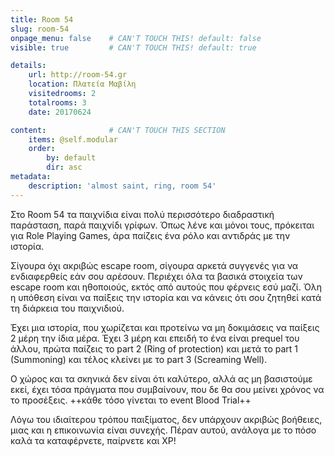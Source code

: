 ```yaml
---
title: Room 54
slug: room-54
onpage_menu: false    # CAN'T TOUCH THIS! default: false
visible: true         # CAN'T TOUCH THIS! default: true

details:
    url: http://room-54.gr
    location: Πλατεία Μαβίλη
    visitedrooms: 2
    totalrooms: 3
    date: 20170624

content:              # CAN'T TOUCH THIS SECTION
    items: @self.modular
    order:
        by: default
        dir: asc
metadata:
    description: 'almost saint, ring, room 54'
---
```


Στο Room 54 τα παιχνίδια είναι πολύ περισσότερο διαδραστική παράσταση, παρά παιχνίδι γρίφων.
Όπως λένε και μόνοι τους, πρόκειται για Role Playing Games, άρα παίζεις ένα ρόλο και αντιδράς με την ιστορία.
 
Σίγουρα όχι ακριβώς escape room, σίγουρα αρκετά συγγενές για να ενδιαφερθείς εάν σου αρέσουν. Περιέχει όλα τα βασικά στοιχεία  των escape room και ηθοποιούς, εκτός από αυτούς που φέρνεις εσύ μαζί. Όλη η υπόθεση είναι να παίξεις την 
ιστορία και να κάνεις ότι σου ζητηθεί κατά τη διάρκεια του παιχνιδιού. 

Έχει μια ιστορία, που χωρίζεται και προτείνω να μη δοκιμάσεις να παίξεις 2 μέρη την ίδια μέρα.
Έχει 3 μέρη και επειδή το ένα είναι prequel του άλλου, πρώτα παίζεις το part 2 (Ring of protection) και μετά το part 1 (Summoning) και τέλος κλείνει με το part 3 (Screaming Well). 

Ο χώρος και τα σκηνικά δεν είναι ότι καλύτερο, αλλά ας μη βασιστούμε εκεί, έχει τόσα πράγματα που συμβαίνουν, που δε θα σου μείνει χρόνος να το προσέξεις.
++κάθε τόσο γίνεται το event Blood Trial++

Λόγω του ιδιαίτερου τρόπου παιξίματος, δεν υπάρχουν ακριβώς βοήθειες, μιας και η επικοινωνία είναι συνεχής. Πέραν αυτού, ανάλογα με το πόσο καλά τα καταφέρνετε, παίρνετε και XP!
